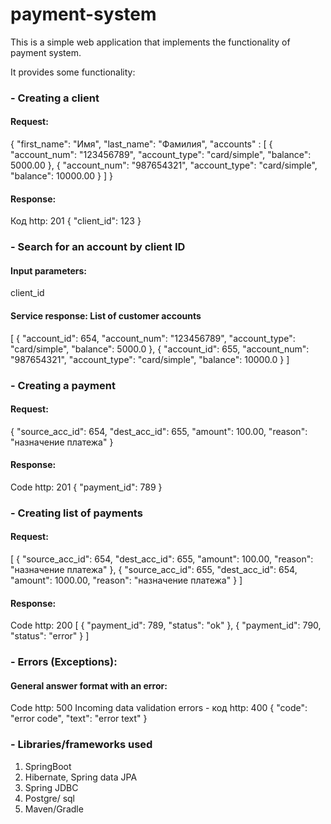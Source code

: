 # payment-system

This is a simple web application that implements the functionality of payment system.

It provides some functionality:

### - Creating a client
#### Request:
{
"first_name": "Имя",
"last_name": "Фамилия",
"accounts" : [
{
"account_num": "123456789",
"account_type": "card/simple",
"balance": 5000.00
},
{
"account_num": "987654321",
"account_type": "card/simple",
"balance": 10000.00
}
]
}

#### Response:
Код http: 201
{
"client_id": 123
}


### - Search for an account by client ID
#### Input parameters:

client_id

#### Service response: List of customer accounts
[
{
"account_id": 654,
"account_num": "123456789",
"account_type": "card/simple",
"balance": 5000.0
},
{
"account_id": 655,
"account_num": "987654321",
"account_type": "card/simple",
"balance": 10000.0
}
]


### - Creating a payment
#### Request:
{
"source_acc_id": 654,
"dest_acc_id": 655,
"amount": 100.00,
"reason": "назначение платежа"
}

#### Response:
Code http: 201
{
"payment_id": 789
}


### - Creating list of payments
#### Request:
[
{
"source_acc_id": 654,
"dest_acc_id": 655,
"amount": 100.00,
"reason": "назначение платежа"
},
{
"source_acc_id": 655,
"dest_acc_id": 654,
"amount": 1000.00,
"reason": "назначение платежа"
}
]

#### Response:
Code http: 200
[
{
"payment_id": 789,
"status": "ok"
},
{
"payment_id": 790,
"status": "error"
}
]


### - Errors (Exceptions):
#### General answer format with an error:
Code http: 500
Incoming data validation errors - код http: 400
{
"code": "error code",
"text": "error text"
}

### - Libraries/frameworks used
1. SpringBoot
2. Hibernate, Spring data JPA
3. Spring JDBC
4. Postgre/ sql 
5. Maven/Gradle
